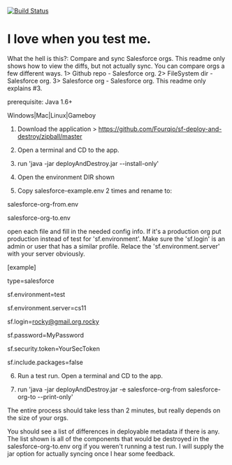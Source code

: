 
[![Build Status](https://travis-ci.org/fourq/ploggly.png?branch=master)](https://travis-ci.org/fourq/ploggly)

# I love when you test me. #

What the hell is this?: Compare and sync Salesforce orgs. This readme only shows how to view the diffs, but not actually sync. You can compare orgs a few different ways. 1> Github repo - Salesforce org. 2> FileSystem dir - Salesforce org. 3> Salesforce org - Salesforce org. This readme only explains #3.

prerequisite: Java 1.6+

Windows|Mac|Linux|Gameboy

1. Download the application > https://github.com/Fourqio/sf-deploy-and-destroy/zipball/master 

2. Open a terminal and CD to the app.

3. run 'java -jar deployAndDestroy.jar --install-only'

4. Open the environment DIR shown

5. Copy salesforce-example.env 2 times and rename to:

salesforce-org-from.env

salesforce-org-to.env

open each file and fill in the needed config info. If it's a production org put production instead of test for 'sf.environment'. Make sure the 'sf.login' is an admin or user that has a similar profile. Relace the 'sf.environment.server' with your server obviously. 

[example]

type=salesforce

sf.environment=test

sf.environment.server=cs11

sf.login=rocky@gmail.org.rocky

sf.password=MyPassword

sf.security.token=YourSecToken

sf.include.packages=false 

6. Run a test run. Open a terminal and CD to the app.

7. run 'java -jar deployAndDestroy.jar -e salesforce-org-from salesforce-org-to --print-only'

The entire process should take less than 2 minutes, but really depends on the size of your orgs. 

You should see a list of differences in deployable metadata if there is any. The list shown is all of the components that would be destroyed in the salesforce-org-to.env org if you weren't running a test run. I will supply the jar option for actually syncing once I hear some feedback.
